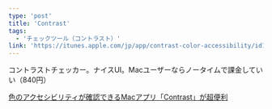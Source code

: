 ```yaml
---
type: 'post'
title: 'Contrast'
tags:
  - 'チェックツール（コントラスト）'
link: 'https://itunes.apple.com/jp/app/contrast-color-accessibility/id1254981365?mt=12'
---
```

コントラストチェッカー。ナイスUI。Macユーザーならノータイムで課金していい（840円）

[色のアクセシビリティが確認できるMacアプリ「Contrast」が超便利](https://parashuto.com/rriver/tools/contrast-app-to-check-accessible-color-contrast)